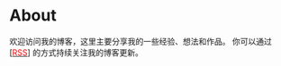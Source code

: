 # About

欢迎访问我的博客，这里主要分享我的一些经验、想法和作品。 你可以通过 [[<span style="color:red">RSS</span>](/index.xml)] 的方式持续关注我的博客更新。

